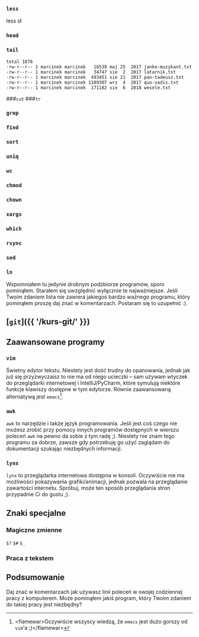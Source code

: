 ### `less`

less sł


### `head`
### `tail`


```$ ls -lA
total 1876
-rw-r--r-- 1 marcinek marcinek   16539 maj 25  2017 janko-muzykant.txt
-rw-r--r-- 1 marcinek marcinek   34747 sie  2  2017 latarnik.txt
-rw-r--r-- 1 marcinek marcinek  493451 sie 21  2017 pan-tadeusz.txt
-rw-r--r-- 1 marcinek marcinek 1189307 wrz  4  2017 quo-vadis.txt
-rw-r--r-- 1 marcinek marcinek  171182 sie  6  2018 wesele.txt
```

###`cut`
###`tr`

### `grep`
### `find`
### `sort`
### `uniq`
### `wc`
### `chmod`
### `chown`
### `xargs`
### `which`
### `rsync`
### `sed`
### `ln`

Wspomniałem tu jedynie drobnym podzbiorze programów, sporo pominąłem. Starałem się uwzględnić wyłącznie te najważniejsze. Jeśli Twoim zdaniem lista nie zawiera jakiegoś bardzo ważnego programu, który pominąłem proszę daj znać w komentarzach. Postaram się to uzupełnić :).

##  [`git`]({{ '/kurs-git/' }})

## Zaawansowane programy

### `vim`

Świetny edytor tekstu. Niestety jest dość trudny do opanowania, jednak jak już się przyzwyczaisz to nie ma od niego ucieczki – sam używam wtyczek do przeglądarki internetowej i IntelliJ/PyCharm, które symulują niektóre funkcje klawiszy dostępne w tym edytorze. Równie zaawansowaną alternatywą jest `emacs`[^flame].

[^flame]: &lt;flamewar&gt;Oczywiście wszyscy wiedzą, że `emacs` jest dużo gorszy od `vim`'a ;)&lt;/flamewar&gt;

### `awk`

`awk` to narzędzie i także język programowania. Jeśli jest coś czego nie możesz zrobić przy pomocy innych programów dostępnych w wierszu poleceń `awk` na pewno da sobie z tym radę ;). Niestety nie znam tego programu za dobrze, zawsze gdy potrzebuję go użyć zaglądam do dokumentacji szukając niezbędnych informacji.

### `lynx`

`lynx` to przeglądarka internetowa dostępna w konsoli. Oczywiście nie ma możliwości pokazywania grafiki/animacji, jednak pozwala na przeglądanie zawartości internetu. Spróbuj, może ten sposób przeglądania stron przypadnie Ci do gustu ;).

## Znaki specjalne

### Magiczne zmienne

`$?`
`$#`
`$_`

### Praca z tekstem

## Podsumowanie

Daj znać w komentarzach jak używasz linii poleceń w swojej codziennej pracy z komputerem. Może pominąłem jakiś program, który Twoim zdaniem do takiej pracy jest niezbędny?
